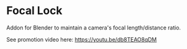 # Focal Lock
Addon for Blender to maintain a camera's focal length/distance ratio.

See promotion video here: https://youtu.be/db8TEAO8qDM
